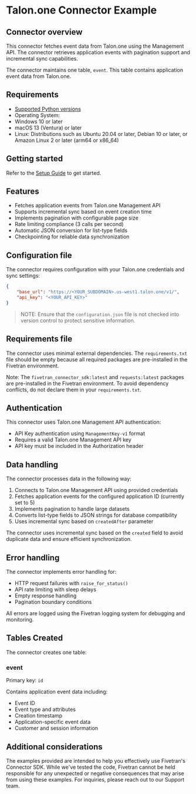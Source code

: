 # Talon.one Connector Example

## Connector overview

This connector fetches event data from Talon.one using the Management API. The connector retrieves application events with pagination support and incremental sync capabilities.

The connector maintains one table, `event`. This table contains application event data from Talon.one.


## Requirements

- [Supported Python versions](https://github.com/fivetran/fivetran_connector_sdk/blob/main/README.md#requirements)   
- Operating System:  
- Windows 10 or later  
- macOS 13 (Ventura) or later
- Linux: Distributions such as Ubuntu 20.04 or later, Debian 10 or later, or Amazon Linux 2 or later (arm64 or x86_64)

## Getting started

Refer to the [Setup Guide](https://fivetran.com/docs/connectors/connector-sdk/setup-guide) to get started.

## Features

- Fetches application events from Talon.one Management API
- Supports incremental sync based on event creation time
- Implements pagination with configurable page size
- Rate limiting compliance (3 calls per second)
- Automatic JSON conversion for list-type fields
- Checkpointing for reliable data synchronization

## Configuration file

The connector requires configuration with your Talon.one credentials and sync settings:

```json
{
    "base_url": "https://<YOUR_SUBDOMAIN>.us-west1.talon.one/v1/", 
    "api_key": "<YOUR_API_KEY>"           
}
```

> NOTE: Ensure that the `configuration.json` file is not checked into version control to protect sensitive information.

## Requirements file

The connector uses minimal external dependencies. The `requirements.txt` file should be empty because all required packages are pre-installed in the Fivetran environment.

Note: The `fivetran_connector_sdk:latest` and `requests:latest` packages are pre-installed in the Fivetran environment. To avoid dependency conflicts, do not declare them in your `requirements.txt`.

## Authentication

This connector uses Talon.one Management API authentication:
- API Key authentication using `ManagementKey-v1` format
- Requires a valid Talon.one Management API key
- API key must be included in the Authorization header

## Data handling

The connector processes data in the following way:
1. Connects to Talon.one Management API using provided credentials
2. Fetches application events for the configured application ID (currently set to 5)
3. Implements pagination to handle large datasets
4. Converts list-type fields to JSON strings for database compatibility
5. Uses incremental sync based on `createdAfter` parameter

The connector uses incremental sync based on the `created` field to avoid duplicate data and ensure efficient synchronization.

## Error handling

The connector implements error handling for:
- HTTP request failures with `raise_for_status()`
- API rate limiting with sleep delays
- Empty response handling
- Pagination boundary conditions

All errors are logged using the Fivetran logging system for debugging and monitoring.

## Tables Created

The connector creates one table:

### event
Primary key: `id`

Contains application event data including:
- Event ID
- Event type and attributes
- Creation timestamp
- Application-specific event data
- Customer and session information

## Additional considerations

The examples provided are intended to help you effectively use Fivetran's Connector SDK. While we've tested the code, Fivetran cannot be held responsible for any unexpected or negative consequences that may arise from using these examples. For inquiries, please reach out to our Support team.